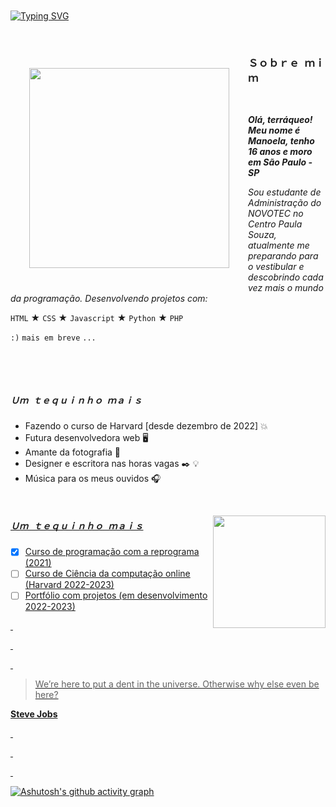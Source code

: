 &nbsp;

~~~
~~~ 

&nbsp;

[![Typing SVG](https://readme-typing-svg.herokuapp.com/?color=90ee90&size=38center=true&vCenter=true&width=1000&lines=Olá,+terráqueo!;Meu+nome+é+Manoela+Simões+^^~;Tenho+16+anos:%29)](https://gits.io/typing-svg)

&nbsp;



<img style="margin: 30px;" align="left" width="320px" src="https://i.pinimg.com/originals/15/26/5a/15265af91d058d33da9d448a7cd070f9.gif" frameBorder="0">





### Ｓｏｂｒｅ  ｍｉｍ

&nbsp;

***Olá, terráqueo! Meu nome é Manoela, tenho 16 anos e moro em São Paulo - SP***

*Sou estudante de Administração do NOVOTEC no Centro Paula Souza, atualmente me preparando para o vestibular e descobrindo cada vez mais o mundo da programação. Desenvolvendo projetos com:*
 
 `HTML`
 ★
 `CSS`
 ★
 `Javascript`
 ★
 `Python`
 ★
 `PHP`
 
 `:)`
 `mais em breve`
 `...`
 
&nbsp;


&nbsp;

##### Ｕｍ  ｔｅｑｕｉｎｈｏ  ｍａｉｓ


+ Fazendo o curso de Harvard [desde dezembro de 2022] 💥
+ Futura desenvolvedora web 🖥️
+ Amante da fotografia 📸
+ Designer e escritora nas horas vagas ✒️ 💡
+ Música para os meus ouvidos 🎧


&nbsp;

<div>
  <a href="https://github.com/Manuzit">
  <img align="right" height="180em" src="https://github-readme-stats.vercel.app/api?username=Manuzit&show_icons=true&theme=dracula&include_all_commits=true&count_private=true"/>
</div>

 
<div>	
<h5> Ｕｍ  ｔｅｑｕｉｎｈｏ  ｍａｉｓ </h5>

- [x] Curso de programação com a reprograma (2021) 
- [ ] Curso de Ciência da computação online (Harvard 2022-2023) 
- [ ] Portfólio com projetos (em desenvolvimento 2022-2023)
 
</div>

&nbsp; 
 
&nbsp;
 
&nbsp;
 

> We’re here to put a dent in the universe. Otherwise why else even be here?

**Steve Jobs**

  
&nbsp;
  
&nbsp;
  
&nbsp;
 
  [![Ashutosh's github activity graph](https://github-readme-activity-graph.cyclic.app/graph?username=Manuzit&bg_color=1c2026&color=99bbd9&line=99bbd9&point=403d3d&area=true&hide_border=true)](https://github.com/ashutosh00710/github-readme-activity-graph)
